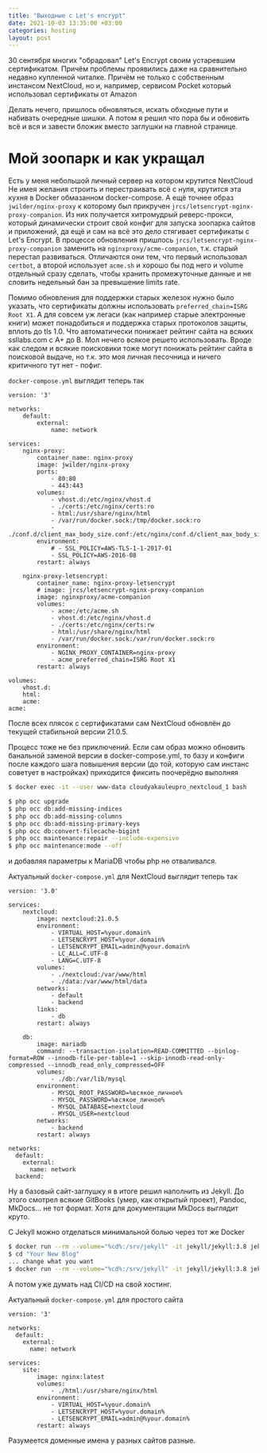 ```yaml
---
title: "Выходные с Let's encrypt"
date: 2021-10-03 13:35:00 +03:00
categories: hosting
layout: post
---
```


30 сентября многих "обрадовал" Let's Encrypt своим устаревшим сертификатом.
Причём проблемы проявились даже на сравнительно недавно купленной читалке.
Причём не только с собственным инстансом NextCloud, но и, например, 
сервисом Pocket который использовал сертификаты от Amazon

Делать нечего, пришлось обновляться, искать обходные пути и набивать очередные шишки.
А потом я решил что пора бы и обновить всё и вся и завести бложик вместо заглушки на
главной странице.

# Мой зоопарк и как укращал

Есть у меня небольшой личный сервер на котором крутится NextCloud
Не имея желания строить и перестраивать всё с нуля, крутится эта кухня в Docker
обмазанном docker-compose. А ещё точнее образ `jwilder/nginx-proxy` к которому
был прикручен `jrcs/letsencrypt-nginx-proxy-companion`. Из них получается хитромудрый
реверс-прокси, который динамически строит свой конфиг для запуска зоопарка сайтов и 
приложений, да ещё и сам на всё это дело стягивает сертификаты с Let's Encrypt.
В процессе обновления пришлось `jrcs/letsencrypt-nginx-proxy-companion` заменить на
`nginxproxy/acme-companion`, т.к. старый перестал развиваться. Отличаются они тем,
что первый использовал `certbot`, а второй использует `acme.sh` и хорошо бы под него и
volume отдельный сразу сделать, чтобы хранить промежуточные данные и не словить недельный 
бан за превышение limits rate.

Помимо обновления для поддержки старых железок нужно было указать, что сертификаты должны
использовать `preferred_chain=ISRG Root X1`. А для совсем уж легаси (как например старые
электронные книги) может понадобиться и поддержка старых протоколов защиты, вплоть до 
tls 1.0. Что автоматически понижает рейтинг сайта на всяких ssllabs.com с A+ до B. Мол
нечего всякое решето использовать. Вроде как следом и всякие поисковики тоже могут 
понижать рейтинг сайта в поисковой выдаче, но т.к. это моя личная песочница и ничего
критичного тут нет - пофиг.

`docker-compose.yml` выглядит теперь так
```docker-compose
version: '3'

networks:
    default:
        external:
            name: network

services:
    nginx-proxy:
        container_name: nginx-proxy
        image: jwilder/nginx-proxy
        ports:
            - 80:80
            - 443:443
        volumes:
            - vhost.d:/etc/nginx/vhost.d
            - ./certs:/etc/nginx/certs:ro
            - html:/usr/share/nginx/html
            - /var/run/docker.sock:/tmp/docker.sock:ro
            - ./conf.d/client_max_body_size.conf:/etc/nginx/conf.d/client_max_body_size.conf:ro
        environment:
            # - SSL_POLICY=AWS-TLS-1-1-2017-01
            - SSL_POLICY=AWS-2016-08
        restart: always

    nginx-proxy-letsencrypt:
        container_name: nginx-proxy-letsencrypt
        # image: jrcs/letsencrypt-nginx-proxy-companion
        image: nginxproxy/acme-companion
        volumes:
            - acme:/etc/acme.sh
            - vhost.d:/etc/nginx/vhost.d
            - ./certs:/etc/nginx/certs:rw
            - html:/usr/share/nginx/html
            - /var/run/docker.sock:/var/run/docker.sock:ro
        environment:
            - NGINX_PROXY_CONTAINER=nginx-proxy
            - acme_preferred_chain=ISRG Root X1
        restart: always

volumes:
    vhost.d:
    html:
    acme:                                                                                                                                                                                                                                                                                                                                            acme:
```

После всех плясок с сертификатами сам NextCloud обновлён до текущей 
стабильной версии 21.0.5.

Процесс тоже не без приключений. Если сам образ можно обновить 
банальной заменой версии в docker-compose.yml, то базу и конфиги
после каждого шага повышения версии (до той, которую сам инстанс 
советует в настройках) приходится фиксить поочерёдно выполняя

```bash
$ docker exec -it --user www-data cloudyakauleupro_nextcloud_1 bash

$ php occ upgrade
$ php occ db:add-missing-indices
$ php occ db:add-missing-columns
$ php occ db:add-missing-primary-keys
$ php occ db:convert-filecache-bigint
$ php occ maintenance:repair --include-expensive
$ php occ maintenance:mode --off 
```

и добавляя параметры к MariaDB чтобы php не отваливался.

Актуальный `docker-compose.yml` для NextCloud выглядит теперь так

```docker-compose
version: '3.0'

services:
    nextcloud:
        image: nextcloud:21.0.5
        environment:
            - VIRTUAL_HOST=%your.domain%
            - LETSENCRYPT_HOST=%your.domain%
            - LETSENCRYPT_EMAIL=admin@%your.domain%
            - LC_ALL=C.UTF-8
            - LANG=C.UTF-8
        volumes:
            - ./nextcloud:/var/www/html
            - ./data:/var/www/html/data
        networks:
            - default
            - backend
        links:
            - db
        restart: always

    db:
        image: mariadb
        command: --transaction-isolation=READ-COMMITTED --binlog-format=ROW --innodb-file-per-table=1 --skip-innodb-read-only-compressed --innodb_read_only_compressed=OFF
        volumes:
            - ./db:/var/lib/mysql
        environment:
            - MYSQL_ROOT_PASSWORD=%всякое_личное%
            - MYSQL_PASSWORD=%всякое_личное%
            - MYSQL_DATABASE=nextcloud
            - MYSQL_USER=nextcloud
        networks:
            - backend
        restart: always

networks:
  default:
    external:
      name: network
  backend:
```

Ну а базовый сайт-заглушку я в итоге решил наполнить из Jekyll.
До этого смотрел всякие GitBooks (умер, как открытый проект), Pandoc,
MkDocs... не тот формат. Хотя для документации MkDocs выглядит круто.

С Jekyll можно отделаться минимальной болью через тот же Docker

```bash
$ docker run --rm --volume="%cd%:/srv/jekyll" -it jekyll/jekyll:3.8 jekyll new "Your New Blog"
$ cd "Your New Blog"
... change what you want
$ docker run --rm --volume="%cd%:/srv/jekyll" -it jekyll/jekyll:3.8 jekyll build
```

А потом уже думать над CI/CD на свой хостинг.

Актуальный `docker-compose.yml` для простого сайта

```docker-compose
version: '3'

networks:
  default:
    external:
      name: network

services:
    site:
        image: nginx:latest
        volumes:
            - ./html:/usr/share/nginx/html
        environment:
            - VIRTUAL_HOST=%your.domain%
            - LETSENCRYPT_HOST=%your.domain%
            - LETSENCRYPT_EMAIL=admin@%your.domain%
        restart: always
```

Разумеется доменные имена у разных сайтов разные.
